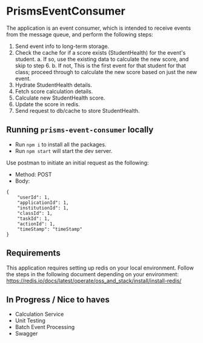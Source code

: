 # PrismsEventConsumer

The application is an event consumer, which is intended to receive events from the message queue, and perform the following steps:
1. Send event info to long-term storage.
2. Check the cache for if a score exists (StudentHealth) for the event's student.
   a. If so, use the existing data to calculate the new score, and skip to step 6.
   b. If not, This is the first event for that student for that class; proceed through to calculate the new score based on just the new event.
3.  Hydrate StudentHealth details.
4.  Fetch score calculation details.
5.  Calculate new StudentHealth score.
6.  Update the score in redis.
7.  Send request to db/cache to store StudentHealth.

## Running `prisms-event-consumer` locally

- Run `npm i` to install all the packages.
- Run `npm start` will start the dev server.

Use postman to initiate an initial request as the following:
- Method: POST
- Body:

```
{
    "userId": 1,
    "applicationId": 1,
    "institutionId": 1,
    "classId": 1,
    "taskId": 1,
    "actionId": 1,
    "timeStamp": "timeStamp"
}
```

## Requirements

This application requires setting up redis on your local environment.
Follow the steps in the following document depending on your environment: https://redis.io/docs/latest/operate/oss_and_stack/install/install-redis/

## In Progress / Nice to haves

- Calculation Service
- Unit Testing
- Batch Event Processing
- Swagger
